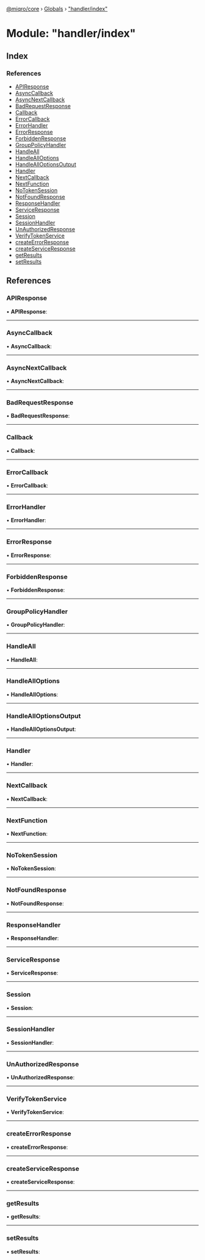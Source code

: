[@miqro/core](../README.md) › [Globals](../globals.md) › ["handler/index"](_handler_index_.md)

# Module: "handler/index"

## Index

### References

* [APIResponse](_handler_index_.md#apiresponse)
* [AsyncCallback](_handler_index_.md#asynccallback)
* [AsyncNextCallback](_handler_index_.md#asyncnextcallback)
* [BadRequestResponse](_handler_index_.md#badrequestresponse)
* [Callback](_handler_index_.md#callback)
* [ErrorCallback](_handler_index_.md#errorcallback)
* [ErrorHandler](_handler_index_.md#errorhandler)
* [ErrorResponse](_handler_index_.md#errorresponse)
* [ForbiddenResponse](_handler_index_.md#forbiddenresponse)
* [GroupPolicyHandler](_handler_index_.md#grouppolicyhandler)
* [HandleAll](_handler_index_.md#handleall)
* [HandleAllOptions](_handler_index_.md#handlealloptions)
* [HandleAllOptionsOutput](_handler_index_.md#handlealloptionsoutput)
* [Handler](_handler_index_.md#handler)
* [NextCallback](_handler_index_.md#nextcallback)
* [NextFunction](_handler_index_.md#nextfunction)
* [NoTokenSession](_handler_index_.md#notokensession)
* [NotFoundResponse](_handler_index_.md#notfoundresponse)
* [ResponseHandler](_handler_index_.md#responsehandler)
* [ServiceResponse](_handler_index_.md#serviceresponse)
* [Session](_handler_index_.md#session)
* [SessionHandler](_handler_index_.md#sessionhandler)
* [UnAuthorizedResponse](_handler_index_.md#unauthorizedresponse)
* [VerifyTokenService](_handler_index_.md#verifytokenservice)
* [createErrorResponse](_handler_index_.md#createerrorresponse)
* [createServiceResponse](_handler_index_.md#createserviceresponse)
* [getResults](_handler_index_.md#getresults)
* [setResults](_handler_index_.md#setresults)

## References

###  APIResponse

• **APIResponse**:

___

###  AsyncCallback

• **AsyncCallback**:

___

###  AsyncNextCallback

• **AsyncNextCallback**:

___

###  BadRequestResponse

• **BadRequestResponse**:

___

###  Callback

• **Callback**:

___

###  ErrorCallback

• **ErrorCallback**:

___

###  ErrorHandler

• **ErrorHandler**:

___

###  ErrorResponse

• **ErrorResponse**:

___

###  ForbiddenResponse

• **ForbiddenResponse**:

___

###  GroupPolicyHandler

• **GroupPolicyHandler**:

___

###  HandleAll

• **HandleAll**:

___

###  HandleAllOptions

• **HandleAllOptions**:

___

###  HandleAllOptionsOutput

• **HandleAllOptionsOutput**:

___

###  Handler

• **Handler**:

___

###  NextCallback

• **NextCallback**:

___

###  NextFunction

• **NextFunction**:

___

###  NoTokenSession

• **NoTokenSession**:

___

###  NotFoundResponse

• **NotFoundResponse**:

___

###  ResponseHandler

• **ResponseHandler**:

___

###  ServiceResponse

• **ServiceResponse**:

___

###  Session

• **Session**:

___

###  SessionHandler

• **SessionHandler**:

___

###  UnAuthorizedResponse

• **UnAuthorizedResponse**:

___

###  VerifyTokenService

• **VerifyTokenService**:

___

###  createErrorResponse

• **createErrorResponse**:

___

###  createServiceResponse

• **createServiceResponse**:

___

###  getResults

• **getResults**:

___

###  setResults

• **setResults**:
